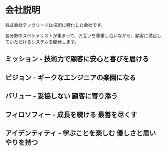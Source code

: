 # 会社説明
株式会社テックリードは技術に特化した会社です。

各分野のスペシャリストが集まって、お互いを尊重し合いながら、顧客に満足していただけるシステムを開発します。

## ミッション - 技術力で顧客に安心と喜びを届ける


## ビジョン - ギークなエンジニアの楽園になる


## バリュー - 妥協しない 顧客に寄り添う


## フィロソフィー - 成長を続ける 最善を尽くす


## アイデンティティ - 学ぶことを楽しむ 優しさと思いやりを持つ
